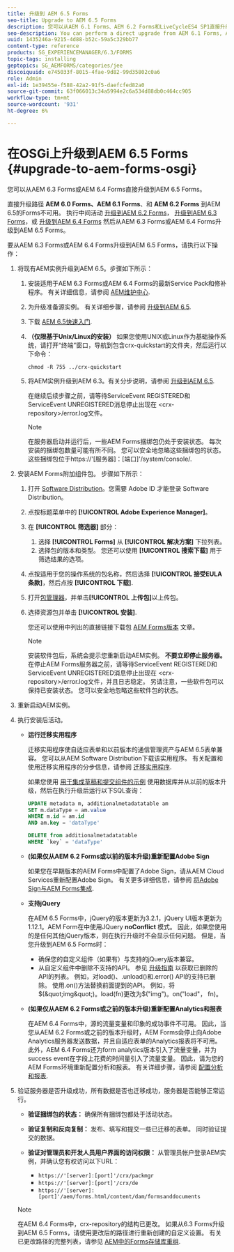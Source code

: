 ```yaml
---
title: 升级到 AEM 6.5 Forms
seo-title: Upgrade to AEM 6.5 Forms
description: 您可以从AEM 6.1 Forms、AEM 6.2 Forms和LiveCycleES4 SP1直接升级到AEM 6.3 Forms。
seo-description: You can perform a direct upgrade from AEM 6.1 Forms, AEM 6.2 Forms, and LiveCycle ES4 SP1 to AEM 6.3 Forms.
uuid: 1435246a-9215-4d88-b52c-59a5c329bb77
content-type: reference
products: SG_EXPERIENCEMANAGER/6.3/FORMS
topic-tags: installing
geptopics: SG_AEMFORMS/categories/jee
discoiquuid: e745033f-8015-4fae-9d82-99d35802c0a6
role: Admin
exl-id: 1e39455e-f588-42a2-91f5-daefcfed82a0
source-git-commit: 63f066013c34a5994e2c6a534d88db0c464cc905
workflow-type: tm+mt
source-wordcount: '931'
ht-degree: 6%

---
```


# 在OSGi上升级到AEM 6.5 Forms {#upgrade-to-aem-forms-osgi}

您可以从AEM 6.3 Forms或AEM 6.4 Forms直接升级到AEM 6.5 Forms。

直接升级路径 **AEM 6.0 Forms、AEM 6.1 Forms**、和 **AEM 6.2 Forms** 到AEM 6.5的Forms不可用。 执行中间活动 [升级到AEM 6.2 Forms](https://helpx.adobe.com/experience-manager/6-2/forms/using/upgrade.html)， [升级到AEM 6.3 Forms](https://helpx.adobe.com/experience-manager/6-3/forms/using/upgrade.html)，或 [升级到AEM 6.4 Forms](/help/forms/using/upgrade.md) 然后从AEM 6.3 Forms或AEM 6.4 Forms升级到AEM 6.5 Forms。

要从AEM 6.3 Forms或AEM 6.4 Forms升级到AEM 6.5 Forms，请执行以下操作：

1. 将现有AEM实例升级到AEM 6.5。步骤如下所示：

   1. 安装适用于AEM 6.3 Forms或AEM 6.4 Forms的最新Service Pack和修补程序。 有关详细信息，请参阅 [AEM维护中心](https://helpx.adobe.com/cn/experience-manager/aem-releases-updates.html).
   1. 为升级准备源实例。 有关详细步骤，请参阅 [升级到AEM 6.5](/help/sites-deploying/upgrade.md).
   1. 下载 [AEM 6.5快速入门](/help/sites-deploying/deploy.md#getting%20the%20software).
   1. **（仅限基于Unix/Linux的安装）** 如果您使用UNIX或Linux作为基础操作系统，请打开“终端”窗口，导航到包含crx-quickstart的文件夹，然后运行以下命令：

      `chmod -R 755 ../crx-quickstart`

   1. 将AEM实例升级到AEM 6.3。有关分步说明，请参阅 [升级到AEM 6.5](/help/sites-deploying/upgrade.md).

      在继续后续步骤之前，请等待ServiceEvent REGISTERED和ServiceEvent UNREGISTERED消息停止出现在 &lt;crx-repository>/error.log文件。

      >[!NOTE]
      >
      >在服务器启动并运行后，一些AEM Forms捆绑包仍处于安装状态。 每次安装的捆绑包数量可能有所不同。 您可以安全地忽略这些捆绑包的状态。 这些捆绑包位于https://&#39;[服务器]：[端口]&#39;/system/console/.

1. 安装AEM Forms附加组件包。 步骤如下所示：

   1. 打开 [Software Distribution](https://experience.adobe.com/downloads)。您需要 Adobe ID 才能登录 Software Distribution。
   1. 点按标题菜单中的 **[!UICONTROL Adobe Experience Manager]**。
   1. 在 **[!UICONTROL 筛选器]** 部分：
      1. 选择 **[!UICONTROL Forms]** 从 **[!UICONTROL 解决方案]** 下拉列表。
      1. 选择包的版本和类型。 您还可以使用 **[!UICONTROL 搜索下载]** 用于筛选结果的选项。
   1. 点按适用于您的操作系统的包名称，然后选择 **[!UICONTROL 接受EULA条款]**，然后点按 **[!UICONTROL 下载]**.
   1. 打开[包管理器](https://experienceleague.adobe.com/docs/experience-manager-65/administering/contentmanagement/package-manager.html)，并单击&#x200B;**[!UICONTROL 上传包]**&#x200B;以上传包。
   1. 选择资源包并单击 **[!UICONTROL 安装]**.

      您还可以使用中列出的直接链接下载包 [AEM Forms版本](https://helpx.adobe.com/cn/aem-forms/kb/aem-forms-releases.html) 文章。

      >[!NOTE]
      >
      >安装软件包后，系统会提示您重新启动AEM实例。 **不要立即停止服务器。** 在停止AEM Forms服务器之前，请等待ServiceEvent REGISTERED和ServiceEvent UNREGISTERED消息停止出现在 &lt;crx-repository>/error.log文件，并且日志稳定。 另请注意，一些软件包可以保持已安装状态。 您可以安全地忽略这些软件包的状态。

1. 重新启动AEM实例。

1. 执行安装后活动。

   * **运行迁移实用程序**

      迁移实用程序使自适应表单和以前版本的通信管理资产与AEM 6.5表单兼容。 您可以从AEM Software Distribution下载该实用程序。 有关配置和使用迁移实用程序的分步信息，请参阅 [迁移实用程序](../../forms/using/migration-utility.md).

      如果您使用 [用于集成草稿和提交组件的示例](https://helpx.adobe.com/experience-manager/6-3/forms/using/integrate-draft-submission-database.html) 使用数据库并从以前的版本升级，然后在执行升级后运行以下SQL查询：

      ```sql
      UPDATE metadata m, additionalmetadatatable am
      SET m.dataType = am.value
      WHERE m.id = am.id
      AND am.key = 'dataType'
      ```

      ```sql
      DELETE from additionalmetadatatable
      WHERE `key` = 'dataType'
      ```

   * **(如果仅从AEM 6.2 Forms或以前的版本升级)重新配置Adobe Sign**

      如果您在早期版本的AEM Forms中配置了Adobe Sign，请从AEM Cloud Services重新配置Adobe Sign。 有关更多详细信息，请参阅 [将Adobe Sign与AEM Forms集成](../../forms/using/adobe-sign-integration-adaptive-forms.md).

   * **支持jQuery**

      在AEM 6.5 Forms中，jQuery的版本更新为3.2.1，jQuery UI版本更新为1.12.1。AEM Form在中使用JQuery **noConflict** 模式。 因此，如果您使用的是任何其他jQuery版本，则在执行升级时不会显示任何问题。 但是，当您升级到AEM 6.5 Forms时：

      * 确保您的自定义组件（如果有）与支持的jQuery版本兼容。
      * 从自定义组件中删除不支持的API。 参见 [升级指南](https://jquery.com/upgrade-guide/3.0/) 以获取已删除的API的列表。 例如，对load()、.unload()和.error() API的支持已删除。 使用.on()方法替换前面提到的API。 例如，将$(&quot;img&quot;)。load(fn)更改为$(&quot;img&quot;)。on(&quot;load&quot;， fn)。
   * **(如果仅从AEM 6.2 Forms或之前的版本升级)重新配置Analytics和报表**

      在AEM 6.4 Forms中，源的流量变量和印象的成功事件不可用。 因此，当您从AEM 6.2 Forms或之前的版本升级时，AEM Forms会停止向Adobe Analytics服务器发送数据，并且自适应表单的Analytics报表将不可用。 此外，AEM 6.4 Forms还为form analytics版本引入了流量变量，并为success event在字段上花费的时间量引入了流量变量。 因此，请为您的AEM Forms环境重新配置分析和报表。 有关详细步骤，请参阅 [配置分析和报表](../../forms/using/configure-analytics-forms-documents.md).


1. 验证服务器是否升级成功，所有数据是否也迁移成功，服务器是否能够正常运行。

   * **验证捆绑包的状态：** 确保所有捆绑包都处于活动状态。
   * **验证复制和反向复制：** 发布、填写和提交一些已迁移的表单。 同时验证提交的数据。
   * **验证对管理员和开发人员用户界面的访问权限：** 从管理员帐户登录AEM实例，并确认您有权访问以下URL：

      * `https://'[server]:[port]'/crx/packmgr`
      * `https://'[server]:[port]'/crx/de`
      * `https://'[server]:[port]'/aem/forms.html/content/dam/formsanddocuments`

   >[!NOTE]
   在AEM 6.4 Forms中，crx-repository的结构已更改。 如果从6.3 Forms升级到AEM 6.5 Forms，请使用更改后的路径进行重新创建的自定义设置。 有关已更改路径的完整列表，请参见 [AEM中的Forms存储库重组](/help/sites-deploying/forms-repository-restructuring-in-aem-6-5.md).
